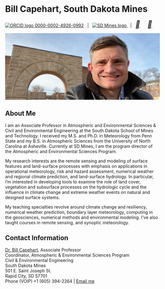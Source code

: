 # Bill Capehart, South Dakota Mines
<a href="https://orcid.org/0000-0002-4926-0992">
<img alt="ORCID logo" src="https://orcid.org/assets/vectors/orcid.logo.icon.svg" width="24" height="24"/>
0000-0002-4926-0992</a>
&nbsp;&nbsp;|&nbsp;&nbsp;
<a href="https://www.sdsmt.edu/about/directory/capehart_-william.html">
<img alt="SD Mines logo" src="http://kyrill.ias.sdsmt.edu/wjc/eduresources/MinesM.svg" width="24" height="24"/>
</a>
&nbsp;&nbsp;|&nbsp;&nbsp;
<a href="https://www.linkedin.com/in/william-capehart/"><i style="font-size:24px" color="#0f4fb5" class="fa">&#xf08c;</i></a>
&nbsp;&nbsp;&nbsp;&nbsp;
<a href="https://github.com/wjcapehart"><i style="font-size:24px" class="fa">&#xf09b;</i></a>

![Bill at the Arch](images/Capehart_Arch_mines_banner.jpeg)


## About Me

I am an Associate Professor in Atmospheric and Environmental Sciences & Civil and Environmental Engineering at the South Dakota School of Mines and Technology. I received my M.S. and Ph.D. in Meteorology from Penn State and my B.S. in Atmospheric Sciences from the University of North Carolina at Asheville. Currently at SD Mines, I am the program director of the Atmospheric and Environmental Sciences Program.

My research interests are the remote sensing and modeling of surface features and land-surface processes with emphasis on applications in operational meteorology, risk and hazard assessment, numerical weather and regional climate prediction, and land-surface hydrology. In particular, I’m interested in developing tools to examine the role of land cover, vegetation and subsurface processes on the hydrologic cycle and the influence in climate change and extreme weather events on natural and designed surface systems.

My teaching specialties revolve around climate change and resiliency, numerical weather prediction, boundary layer meteorology, computing in the geosciences, numerical methods and environmental modeling. I've also taught courses in remote sensing, and synoptic meteorology.

## Contact Information

[Dr. Bill Capehart](https://www.sdsmt.edu/about/directory/capehart_-william.html), Associate Professor<br>
Coordinator, Atmospheric & Environmental Sciences Program<br>
Civil & Environmental Engineering<br>
South Dakota Mines<br>
501 E. Saint Joseph St.<br> Rapid City, SD 57701<br>
Phone (VOIP) +1 (605) 394-2264 | <a href="mailto:{{ site.email | encode_email }}" title="Contact me">Email me</a>
